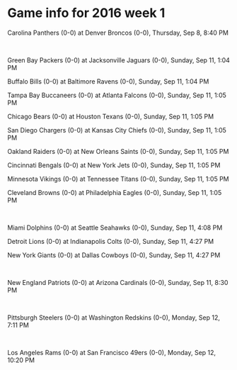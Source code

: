 # Game info for 2016 week 1

Carolina Panthers (0-0) at Denver Broncos (0-0), Thursday, Sep 8, 8:40 PM


<br/>

Green Bay Packers (0-0) at Jacksonville Jaguars (0-0), Sunday, Sep 11, 1:04 PM

Buffalo Bills (0-0) at Baltimore Ravens (0-0), Sunday, Sep 11, 1:04 PM

Tampa Bay Buccaneers (0-0) at Atlanta Falcons (0-0), Sunday, Sep 11, 1:05 PM

Chicago Bears (0-0) at Houston Texans (0-0), Sunday, Sep 11, 1:05 PM

San Diego Chargers (0-0) at Kansas City Chiefs (0-0), Sunday, Sep 11, 1:05 PM

Oakland Raiders (0-0) at New Orleans Saints (0-0), Sunday, Sep 11, 1:05 PM

Cincinnati Bengals (0-0) at New York Jets (0-0), Sunday, Sep 11, 1:05 PM

Minnesota Vikings (0-0) at Tennessee Titans (0-0), Sunday, Sep 11, 1:05 PM

Cleveland Browns (0-0) at Philadelphia Eagles (0-0), Sunday, Sep 11, 1:05 PM


<br/>

Miami Dolphins (0-0) at Seattle Seahawks (0-0), Sunday, Sep 11, 4:08 PM

Detroit Lions (0-0) at Indianapolis Colts (0-0), Sunday, Sep 11, 4:27 PM

New York Giants (0-0) at Dallas Cowboys (0-0), Sunday, Sep 11, 4:27 PM


<br/>

New England Patriots (0-0) at Arizona Cardinals (0-0), Sunday, Sep 11, 8:30 PM


<br/>

Pittsburgh Steelers (0-0) at Washington Redskins (0-0), Monday, Sep 12, 7:11 PM


<br/>

Los Angeles Rams (0-0) at San Francisco 49ers (0-0), Monday, Sep 12, 10:20 PM

